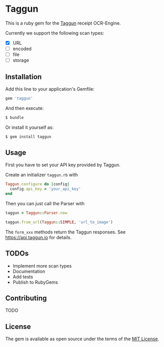 # Taggun
This is a ruby gem for the [Taggun](https://www.taggun.io) receipt OCR-Engine.

Currently we support the following scan types:

- [x] URL
- [ ] encoded
- [ ] file
- [ ] storage

## Installation
Add this line to your application's Gemfile:

```ruby
gem 'taggun'
```

And then execute:
```bash
$ bundle
```

Or install it yourself as:
```bash
$ gem install taggun
```

## Usage
First you have to set your API key provided by Taggun.

Create an initializer `taggun.rb` with
```ruby
Taggun.configure do |config|
  config.api_key = 'your_api_key'
end
```

Then you can just call the Parser with
```ruby
taggun = Taggun::Parser.new

taggun.from_url(Taggun::SIMPLE, 'url_to_image')
```

The `form_xxx` methods return the Taggun responses. See https://api.taggun.io for details.

## TODOs
- Implement more scan types
- Documentation
- Add tests
- Publish to RubyGems


## Contributing
TODO

## License
The gem is available as open source under the terms of the [MIT License](https://opensource.org/licenses/MIT).
